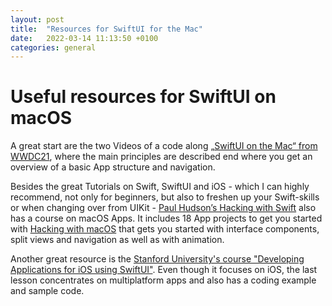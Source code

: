 ```yaml
---
layout: post
title:  "Resources for SwiftUI for the Mac"
date:   2022-03-14 11:13:50 +0100
categories: general
---
```

# Useful resources for SwiftUI on macOS

A great start are the two Videos of a code along [„SwiftUI on the Mac“ from WWDC21](https://developer.apple.com/videos/play/wwdc2021/10062), where the main principles are described end where you get an overview of a basic App structure and navigation.

Besides the great Tutorials on Swift, SwiftUI and iOS - which I can highly recommend, not only for beginners, but also to freshen up your Swift-skills or when changing over from UIKit - 
[Paul Hudson’s Hacking with Swift](https://www.hackingwithswift.com/) also has a course on macOS Apps. 
It includes 18 App projects to get you started with [Hacking with macOS](https://www.hackingwithswift.com/store/hacking-with-macos) that gets you started with interface components, split views and navigation as well as with animation.

Another great resource is the [Stanford University's course  "Developing Applications for iOS using SwiftUI"](https://cs193p.sites.stanford.edu/).
Even though it focuses on iOS, the last lesson concentrates on multiplatform apps and also has a coding example and sample code.